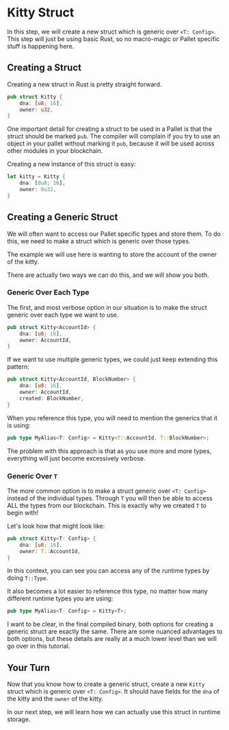 # Kitty Struct

In this step, we will create a new struct which is generic over `<T: Config>`. This step will just be using basic Rust, so no macro-magic or Pallet specific stuff is happening here.

## Creating a Struct

Creating a new struct in Rust is pretty straight forward.

```rust
pub struct Kitty {
	dna: [u8; 16],
	owner: u32,
}
```

One important detail for creating a struct to be used in a Pallet is that the struct should be marked `pub`. The compiler will complain if you try to use an object in your pallet without marking it `pub`, because it will be used across other modules in your blockchain.

Creating a new instance of this struct is easy:

```rust
let kitty = Kitty {
	dna: [0u8; 16],
	owner: 0u32,
}
```

## Creating a Generic Struct

We will often want to access our Pallet specific types and store them. To do this, we need to make a struct which is generic over those types.

The example we will use here is wanting to store the account of the owner of the kitty.

There are actually two ways we can do this, and we will show you both.

### Generic Over Each Type

The first, and most verbose option in our situation is to make the struct generic over each type we want to use.

```rust
pub struct Kitty<AccountId> {
	dna: [u8; 16],
	owner: AccountId,
}
```

If we want to use multiple generic types, we could just keep extending this pattern:

```rust
pub struct Kitty<AccountId, BlockNumber> {
	dna: [u8; 16],
	owner: AccountId,
	created: BlockNumber,
}
```

When you reference this type, you will need to mention the generics that it is using:

```rust
pub type MyAlias<T: Config> = Kitty<T::AccountId, T::BlockNumber>;
```

The problem with this approach is that as you use more and more types, everything will just become excessively verbose.

### Generic Over `T`

The more common option is to make a struct generic over `<T: Config>` instead of the individual types. Through `T` you will then be able to access ALL the types from our blockchain. This is exactly why we created `T` to begin with!

Let's look how that might look like:

```rust
pub struct Kitty<T: Config> {
	dna: [u8; 16],
	owner: T::AccountId,
}
```

In this context, you can see you can access any of the runtime types by doing `T::Type`.

It also becomes a lot easier to reference this type, no matter how many different runtime types you are using:

```rust
pub type MyAlias<T: Config> = Kitty<T>;
```

I want to be clear, in the final compiled binary, both options for creating a generic struct are exactly the same. There are some nuanced advantages to both options, but these details are really at a much lower level than we will go over in this tutorial.

## Your Turn

Now that you know how to create a generic struct, create a new `Kitty` struct which is generic over `<T: Config>`. It should have fields for the `dna` of the kitty and the `owner` of the kitty.

In our next step, we will learn how we can actually use this struct in runtime storage.
